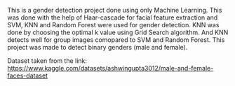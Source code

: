 This is a gender detection project done using only Machine Learning. This was done with the help of Haar-cascade for facial feature extraction and SVM, KNN and Random Forest were used for gender detection. KNN was done by choosing the optimal k value using Grid Search algorithm. And KNN detects well for group images comopared to SVM and Random Forest.
This project was made to detect binary genders (male and female).

Dataset taken from the link:
https://www.kaggle.com/datasets/ashwingupta3012/male-and-female-faces-dataset
